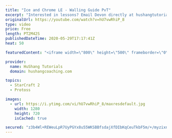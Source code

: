 ```yaml
---
title: "Ice and Chrome LE - Walling Guide PvT"
excerpt: "Interested in lessons? Email Devon directly at hushangtutorials@outlook.com ------------------------------------------------------------------------------------------------------- Want to support HuShang Tutorials directly? Patreon is a website where you can contribute a monthly donation that will help"
originalUrl: https://youtube.com/watch?v=hU7vwRhiP_8
type: video
price: Free
length: PT2M42S
publishedDateTime: 2020-05-29T17:17:41Z
heat: 50

featuredContent: "<iframe width=\"800\" height=\"500\" frameborder=\"0\" src=\"https://www.youtube.com/embed/hU7vwRhiP_8\" allow=\"accelerometer; autoplay; encrypted-media; gyroscope; picture-in-picture\" allowfullscreen></iframe>"

provider:
  name: HuShang Tutorials
  domain: hushangcoaching.com

topics:
  - StarCraft 2
  - Protoss

images:
  - url: https://i.ytimg.com/vi/hU7vwRhiP_8/maxresdefault.jpg
    width: 1280
    height: 720
    isCached: true

secured: "z3b4Wl+REWeuLpR7UyPGYx8u55WKSBBfsdajXfDIbKqCeuTkbF5m/+/myzixnFt4VRfxHz3jk5Mmhz079IWafAJHnTc1ulip2SnKLhMmO+d6TckZa8EJlx/vlakgx3fViajuSrwR6AI/DZPd4L9AfKaToKWuLmfu1C06rj5PpWipbr5jfwdfcyX8l6+5uYk5pJSHl1xb8kxvdk30iLT4ovmYD1TO+oEukzLjGp3/ScTUXDb/swj7wPF8uByDnrJyIyoXE3a77JflJFs/W92INBATfZyJxVJXTXneC4VGm/NRlWx0dqFz/DbywmqBSe3xYEI91R99TOZeQbl5td66HG6oiodAuL1KdXBB8C2+dqEkUAE7FzEvt+pw41PqiSXwoydYyNu/TMTJhRCOGJbys7UHqnNLU+5y8q9gXrP8M6I=;QShh3Dd1E/cGzqEqLOZHWw=="
---
```


